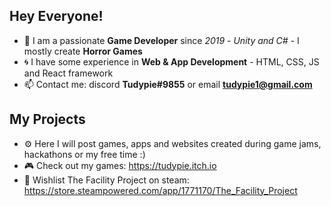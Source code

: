 ## Hey Everyone!
- 💾 I am a passionate **Game Developer** since *2019* - *Unity and C#* - I mostly create **Horror Games**
- 🌀 I have some experience in **Web & App Development** - HTML, CSS, JS and React framework
- 📫 Contact me: discord **Tudypie#9855** or email **tudypie1@gmail.com**

## My Projects
- ⚙ Here I will post games, apps and websites created during game jams, hackathons or my free time :)
- 🎮 Check out my games: https://tudypie.itch.io
- 🚀 Wishlist The Facility Project on steam: https://store.steampowered.com/app/1771170/The_Facility_Project

